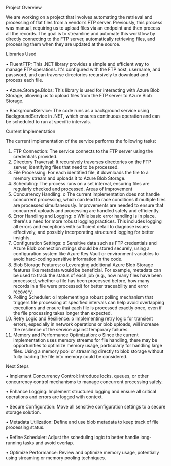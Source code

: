 Project Overview

We are working on a project that involves automating the retrieval and processing of flat files from a vendor’s FTP server. Previously, this process was manual, requiring us to upload files via an endpoint and then process all the records. The goal is to streamline and automate this workflow by directly connecting to the FTP server, automatically retrieving files, and processing them when they are updated at the source.

Libraries Used

•	FluentFTP: This .NET library provides a simple and efficient way to manage FTP operations. It's configured with the FTP host, username, and password, and can traverse directories recursively to download and process each file.

•	Azure.Storage.Blobs: This library is used for interacting with Azure Blob Storage, allowing us to upload files from the FTP server to Azure Blob Storage.

•	BackgroundService: The code runs as a background service using BackgroundService in .NET, which ensures continuous operation and can be scheduled to run at specific intervals.

Current Implementation

The current implementation of the service performs the following tasks:

1.	FTP Connection: The service connects to the FTP server using the credentials provided.
2.	Directory Traversal: It recursively traverses directories on the FTP server, identifying files that need to be processed.
3.	File Processing: For each identified file, it downloads the file to a memory stream and uploads it to Azure Blob Storage.
4.	Scheduling: The process runs on a set interval, ensuring files are regularly checked and processed.
Areas of Improvement
1.	Concurrency Handling:
o	The current implementation does not handle concurrent processing, which can lead to race conditions if multiple files are processed simultaneously. Improvements are needed to ensure that concurrent uploads and processing are handled safely and efficiently.
2.	Error Handling and Logging:
o	While basic error handling is in place, there's a need for more robust logging practices. This includes logging all errors and exceptions with sufficient detail to diagnose issues effectively, and possibly incorporating structured logging for better insights.
3.	Configuration Settings:
o	Sensitive data such as FTP credentials and Azure Blob connection strings should be stored securely, using a configuration system like Azure Key Vault or environment variables to avoid hard-coding sensitive information in the code.
4.	Blob Storage Features:
o	Leveraging additional Azure Blob Storage features like metadata would be beneficial. For example, metadata can be used to track the status of each job (e.g., how many files have been processed, whether a file has been processed before, how many records in a file were processed) for better traceability and error recovery.
5.	Polling Scheduler:
o	Implementing a robust polling mechanism that triggers file processing at specified intervals can help avoid overlapping executions and ensure that each file is processed exactly once, even if the file processing takes longer than expected.
6.	Retry Logic and Resilience:
o	Implementing retry logic for transient errors, especially in network operations or blob uploads, will increase the resilience of the service against temporary failures.
7.	Memory and Performance Optimization:
o	Since the current implementation uses memory streams for file handling, there may be opportunities to optimize memory usage, particularly for handling large files. Using a memory pool or streaming directly to blob storage without fully loading the file into memory could be considered.


Next Steps

•	Implement Concurrency Control: Introduce locks, queues, or other concurrency control mechanisms to manage concurrent processing safely.

•	Enhance Logging: Implement structured logging and ensure all critical operations and errors are logged with context.

•	Secure Configuration: Move all sensitive configuration settings to a secure storage solution.

•	Metadata Utilization: Define and use blob metadata to keep track of file processing status.

•	Refine Scheduler: Adjust the scheduling logic to better handle long-running tasks and avoid overlap.

•	Optimize Performance: Review and optimize memory usage, potentially using streaming or memory pooling techniques.

